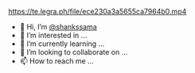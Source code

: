 https://te.legra.ph/file/ece230a3a5655ca7964b0.mp4
- 👋 Hi, I’m [@shankssama](https://t.me/Shanks_Kun)
- 👀 I’m interested in ...
- 🌱 I’m currently learning ...
- 💞️ I’m looking to collaborate on ...
- 📫 How to reach me ...


